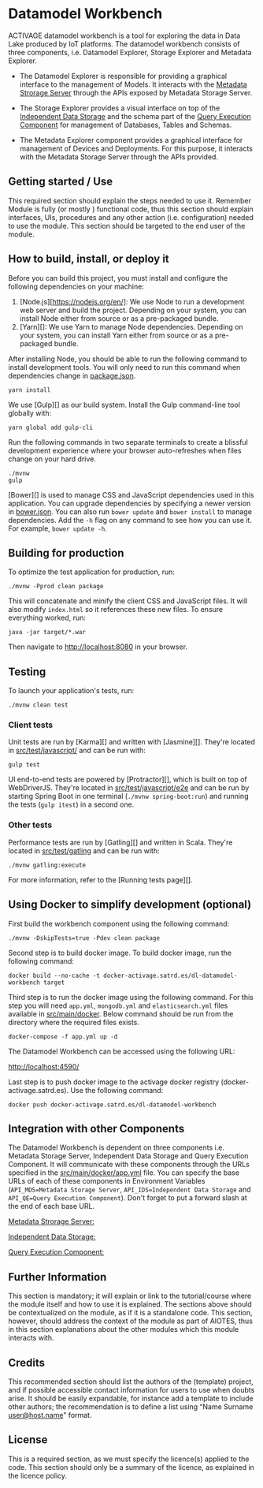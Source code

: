 # Datamodel Workbench

ACTIVAGE datamodel workbench is a tool for exploring the data in Data Lake produced by IoT platforms. The datamodel workbench consists of three components, i.e. Datamodel Explorer, Storage Explorer and Metadata Explorer.

* The Datamodel Explorer is responsible for providing a graphical interface to the management of Models. It interacts with the [Metadata Strorage Server](https://git.activageproject.eu/Deployment/DT-AIOTES_docker/src/master/Metadata%20Storage%20server) through the APIs exposed by Metadata Storage Server. 

* The Storage Explorer provides a visual interface on top of the [Independent Data Storage](https://git.activageproject.eu/Data_Analytics/DL-Independent_data_storage) and the schema part of the [Query Execution Component](https://git.activageproject.eu/Data_Analytics/DL-Query_execution) for management of Databases, Tables and Schemas. 

* The Metadata Explorer component provides a graphical interface for management of Devices and Deployments. For this purpose, it interacts with the Metadata Storage Server through the APIs provided.

## Getting started / Use

This required section should explain the steps needed to use it. Remember Module is fully (or mostly ) functional code, 
thus this section should explain interfaces, UIs, procedures and any other action (i.e. configuration) needed to use 
the module. This section should be targeted to the end user of the module.

## How to build, install, or deploy it

Before you can build this project, you must install and configure the following dependencies on your machine:

1. [Node.js][https://nodejs.org/en/]: We use Node to run a development web server and build the project.
   Depending on your system, you can install Node either from source or as a pre-packaged bundle.
2. [Yarn][]: We use Yarn to manage Node dependencies.
   Depending on your system, you can install Yarn either from source or as a pre-packaged bundle.

After installing Node, you should be able to run the following command to install development tools.
You will only need to run this command when dependencies change in [package.json](package.json).

    yarn install

We use [Gulp][] as our build system. Install the Gulp command-line tool globally with:

    yarn global add gulp-cli

Run the following commands in two separate terminals to create a blissful development experience where your browser
auto-refreshes when files change on your hard drive.

    ./mvnw
    gulp

[Bower][] is used to manage CSS and JavaScript dependencies used in this application. You can upgrade dependencies by
specifying a newer version in [bower.json](bower.json). You can also run `bower update` and `bower install` to manage dependencies.
Add the `-h` flag on any command to see how you can use it. For example, `bower update -h`.




## Building for production

To optimize the test application for production, run:

    ./mvnw -Pprod clean package

This will concatenate and minify the client CSS and JavaScript files. It will also modify `index.html` so it references these new files.
To ensure everything worked, run:

    java -jar target/*.war

Then navigate to [http://localhost:8080](http://localhost:8080) in your browser.



## Testing

To launch your application's tests, run:

    ./mvnw clean test

### Client tests

Unit tests are run by [Karma][] and written with [Jasmine][]. They're located in [src/test/javascript/](src/test/javascript/) and can be run with:

    gulp test

UI end-to-end tests are powered by [Protractor][], which is built on top of WebDriverJS. They're located in [src/test/javascript/e2e](src/test/javascript/e2e)
and can be run by starting Spring Boot in one terminal (`./mvnw spring-boot:run`) and running the tests (`gulp itest`) in a second one.
### Other tests

Performance tests are run by [Gatling][] and written in Scala. They're located in [src/test/gatling](src/test/gatling) and can be run with:

    ./mvnw gatling:execute

For more information, refer to the [Running tests page][].

## Using Docker to simplify development (optional)

First build the workbench component using the following command:

    ./mvnw -DskipTests=true -Pdev clean package

Second step is to build docker image. To build docker image, run the following command:

    docker build --no-cache -t docker-activage.satrd.es/dl-datamodel-workbench target

Third step is to run the docker image using the following command. For this step you will need `app.yml`, `mongodb.yml` and `elasticsearch.yml` files available in [src/main/docker](src/main/docker). Below command should be run from the directory where the required files exists.

    docker-compose -f app.yml up -d 

The Datamodel Workbench can be accessed using the following URL:

[http://localhost:4590/](http://localhost:4590/)

Last step is to push docker image to the activage docker registry (docker-activage.satrd.es). Use the following command:

    docker push docker-activage.satrd.es/dl-datamodel-workbench

## Integration with other Components

The Datamodel Workbench is dependent on three components i.e. Metadata Storage Server, Independent Data Storage and Query Execution Component. It will communicate with these components through the URLs specified in the [src/main/docker/app.yml](src/main/docker/app.yml) file. You can specify the base URLs of each of these components in Environment Variables (`API_MDS=Metadata Storage Server`, `API_IDS=Independent Data Storage` and `API_QE=Query Execution Component`). Don't forget to put a forward slash at the end of each base URL.

[Metadata Strorage Server:](https://git.activageproject.eu/Deployment/DT-AIOTES_docker/src/master/Metadata%20Storage%20server)


[Independent Data Storage:](https://git.activageproject.eu/Data_Analytics/DL-Independent_data_storage)


[Query Execution Component:](https://git.activageproject.eu/Data_Analytics/DL-Query_execution)


## Further Information

This section is mandatory; it will explain or link to the tutorial/course where the module itself and how to use it is 
explained. The sections above should be contextualized on the module, as if it is a standalone code. This section, 
however, should address the context of the module as part of AIOTES, thus in this section explanations about the other 
modules which this module interacts with.


## Credits

This recommended section should list the authors of the (template) project, and if possible accessible contact 
information for users to use when doubts arise. It should be easily expandable, for instance add a template to 
include other authors; the recommendation is to define a list using “Name Surname <user@host.name>" format.


## License
    
This is a required section, as we must specify the licence(s) applied to the code. This section should only be a 
summary of the licence, as explained in the licence policy.
    
<!--- You can use Docker to improve your development experience. A number of docker-compose configuration are available in the [src/main/docker](src/main/docker) folder to launch required third party services.

For example, to start a mysql database in a docker container, run:

    docker-compose -f src/main/docker/mysql.yml up -d

To stop it and remove the container, run:

    docker-compose -f src/main/docker/mysql.yml down

You can also fully dockerize your application and all the services that it depends on.
To achieve this, first build a docker image of your app by running:

    ./mvnw verify -Pprod dockerfile:build

Then run:

    docker-compose -f src/main/docker/app.yml up -d

For more information refer to [Using Docker and Docker-Compose][]

## Continuous Integration (optional) -->